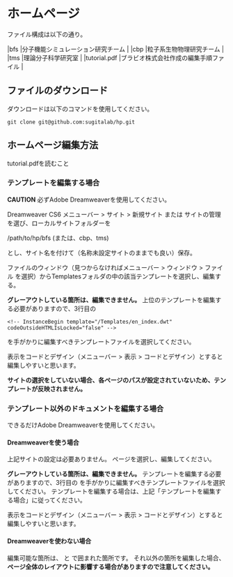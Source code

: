 ホームページ
============

ファイル構成は以下の通り。

|bfs          |分子機能シミュレーション研究チーム     |
|cbp          |粒子系生物物理研究チーム               |
|tms          |理論分子科学研究室                     |
|tutorial.pdf |ブラビオ株式会社作成の編集手順ファイル |

ファイルのダウンロード
----------------------
ダウンロードは以下のコマンドを使用してください。

    git clone git@github.com:sugitalab/hp.git

ホームページ編集方法
--------------------
tutorial.pdfを読むこと

### テンプレートを編集する場合

**CAUTION**
必ずAdobe Dreamweaverを使用してください。

Dreamweaver CS6 
メニューバー > サイト > 新規サイト または サイトの管理
を選び、ローカルサイトフォルダーを

/path/to/hp/bfs (または、cbp、tms)

とし、サイト名を付けて（名称未設定サイトのままでも良い）保存。

ファイルのウィンドウ（見つからなければメニューバー > ウィンドウ > ファイル を選択）からTemplatesフォルダの中の該当テンプレートを選択し、編集する。

**グレーアウトしている箇所は、編集できません。**
上位のテンプレートを編集する必要がありますので、3行目の

    <!-- InstanceBegin template="/Templates/en_index.dwt" codeOutsideHTMLIsLocked="false" -->

を手がかりに編集すべきテンプレートファイルを選択してください。

表示をコードとデザイン（メニューバー > 表示 > コードとデザイン）とすると編集しやすいと思います。

**サイトの選択をしていない場合、各ページのパスが設定されていないため、テンプレートが反映されません。**

### テンプレート以外のドキュメントを編集する場合

できるだけAdobe Dreamweaverを使用してください。

#### Dreamweaverを使う場合
上記サイトの設定は必要ありません。
ページを選択し、編集してください。

**グレーアウトしている箇所は、編集できません。**
テンプレートを編集する必要がありますので、3行目の
    <!-- InstanceBegin template="/Templates/en_index.dwt" codeOutsideHTMLIsLocked="false" -->
を手がかりに編集すべきテンプレートファイルを選択してください。
テンプレートを編集する場合は、上記「テンプレートを編集する場合」に従ってください。

表示をコードとデザイン（メニューバー > 表示 > コードとデザイン）とすると編集しやすいと思います。

#### Dreamweaverを使わない場合

編集可能な箇所は、
    <!-- InstanceBeginEditable name="contents" --> 
と
    <!-- InstanceEndEditable --> 
で囲まれた箇所です。
それ以外の箇所を編集した場合、**ページ全体のレイアウトに影響する場合がありますので注意してください。**

